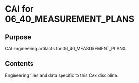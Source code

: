 # CAI for 06_40_MEASUREMENT_PLANS

## Purpose
CAI engineering artifacts for 06_40_MEASUREMENT_PLANS.

## Contents
Engineering files and data specific to this CAx discipline.
